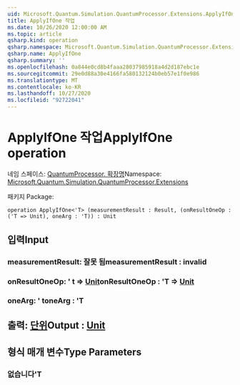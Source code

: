 ```yaml
---
uid: Microsoft.Quantum.Simulation.QuantumProcessor.Extensions.ApplyIfOne
title: ApplyIfOne 작업
ms.date: 10/26/2020 12:00:00 AM
ms.topic: article
qsharp.kind: operation
qsharp.namespace: Microsoft.Quantum.Simulation.QuantumProcessor.Extensions
qsharp.name: ApplyIfOne
qsharp.summary: ''
ms.openlocfilehash: 0a844e0cd8b4faaa28037985918a4d2d187ebc1e
ms.sourcegitcommit: 29e0d88a30e4166fa580132124b0eb57e1f0e986
ms.translationtype: MT
ms.contentlocale: ko-KR
ms.lasthandoff: 10/27/2020
ms.locfileid: "92722041"
---
```

# <a name="applyifone-operation"></a><span data-ttu-id="842f7-102">ApplyIfOne 작업</span><span class="sxs-lookup"><span data-stu-id="842f7-102">ApplyIfOne operation</span></span>

<span data-ttu-id="842f7-103">네임 스페이스: [QuantumProcessor. 확장명](xref:Microsoft.Quantum.Simulation.QuantumProcessor.Extensions)</span><span class="sxs-lookup"><span data-stu-id="842f7-103">Namespace: [Microsoft.Quantum.Simulation.QuantumProcessor.Extensions](xref:Microsoft.Quantum.Simulation.QuantumProcessor.Extensions)</span></span>

<span data-ttu-id="842f7-104">패키지 [](https://nuget.org/packages/)</span><span class="sxs-lookup"><span data-stu-id="842f7-104">Package: [](https://nuget.org/packages/)</span></span>




```qsharp
operation ApplyIfOne<'T> (measurementResult : Result, (onResultOneOp : ('T => Unit), oneArg : 'T)) : Unit
```


## <a name="input"></a><span data-ttu-id="842f7-105">입력</span><span class="sxs-lookup"><span data-stu-id="842f7-105">Input</span></span>

### <a name="measurementresult--__invalidresult__"></a><span data-ttu-id="842f7-106">measurementResult: __잘못 <Result> 됨__</span><span class="sxs-lookup"><span data-stu-id="842f7-106">measurementResult : __invalid<Result>__</span></span>




### <a name="onresultoneop--t--unit"></a><span data-ttu-id="842f7-107">onResultOneOp: ' t => [Unit](xref:microsoft.quantum.lang-ref.unit)</span><span class="sxs-lookup"><span data-stu-id="842f7-107">onResultOneOp : 'T => [Unit](xref:microsoft.quantum.lang-ref.unit)</span></span> 




### <a name="onearg--t"></a><span data-ttu-id="842f7-108">oneArg: ' t</span><span class="sxs-lookup"><span data-stu-id="842f7-108">oneArg : 'T</span></span>





## <a name="output--unit"></a><span data-ttu-id="842f7-109">출력: [단위](xref:microsoft.quantum.lang-ref.unit)</span><span class="sxs-lookup"><span data-stu-id="842f7-109">Output : [Unit](xref:microsoft.quantum.lang-ref.unit)</span></span>



## <a name="type-parameters"></a><span data-ttu-id="842f7-110">형식 매개 변수</span><span class="sxs-lookup"><span data-stu-id="842f7-110">Type Parameters</span></span>

### <a name="t"></a><span data-ttu-id="842f7-111">없습니다</span><span class="sxs-lookup"><span data-stu-id="842f7-111">'T</span></span>


